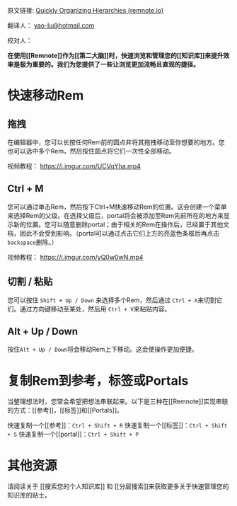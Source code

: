 原文链接: [Quickly Organizing Hierarchies (remnote.io)](https://www.remnote.io/p/help/document/HAQkkfPPsZEPz39r8)

翻译人： yao-lu@hotmail.com

校对人：

  

**在使用[[Remnote]]作为[[第二大脑]]时，快速浏览和管理您的[[知识库]]来提升效率是极为重要的。我们为您提供了一些让浏览更加流畅且直观的捷径。**

# 快速移动Rem
## 拖拽
在编辑器中，您可以长按任何Rem前的圆点并将其拖拽移动至你想要的地方。您也可以选中多个Rem，然后按住圆点将它们一次性全部移动。

视频教程：
https://i.imgur.com/UCVqYha.mp4

## Ctrl + M
您可以通过单击Rem，然后按下Ctrl+M快速移动Rem的位置。这会创建一个菜单来选择Rem的父级。在选择父级后，portal将会被添加至Rem先前所在的地方来显示新的位置。您可以随意删除portal；由于相关的Rem在操作后，已经置于其他文档，因此不会受到影响。（portal可以通过点击它们上方的亮蓝色条框后再点击 `backspace`删除。）

视频教程：
https://i.imgur.com/yQ0w0wN.mp4

## 切割 / 粘贴

您可以按住 `Shift + Up / Down` 来选择多个Rem，然后通过 `Ctrl + X`来切割它们。通过方向键移动至某处，然后用 `Ctrl + V`来粘贴内容。



## Alt + Up / Down
按住`Alt + Up / Down`将会移动Rem上下移动。这会使操作更加便捷。



# 复制Rem到参考，标签或Portals
当整理想法时，您常会希望把想法串联起来。以下是三种在[[Remnote]]实现串联的方式：[[参考]]，[[标签]]和[[Portals]]。

快速复制一个[[参考]]：`Ctrl + Shift + R`
快速复制一个[[标签]]：`Ctrl + Shift + S`
快速复制一个[[portal]]：`Ctrl + Shift + P`


# 其他资源
请阅读关于 [[搜索您的个人知识库]] 和 [[分层搜索]]来获取更多关于快速管理您的知识库的贴士。
